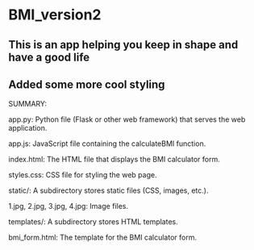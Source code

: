 # BMI_version2
## This is an app helping you keep in shape and have a good life
## Added some more cool styling
SUMMARY:

app.py: Python file (Flask or other web framework) that serves the web application.

app.js: JavaScript file containing the calculateBMI function.

index.html: The HTML file that displays the BMI calculator form.

styles.css: CSS file for styling the web page.

static/: A subdirectory stores static files (CSS, images, etc.).

1.jpg, 2.jpg, 3.jpg, 4.jpg: Image files.

templates/: A subdirectory stores HTML templates.

bmi_form.html: The template for the BMI calculator form.
